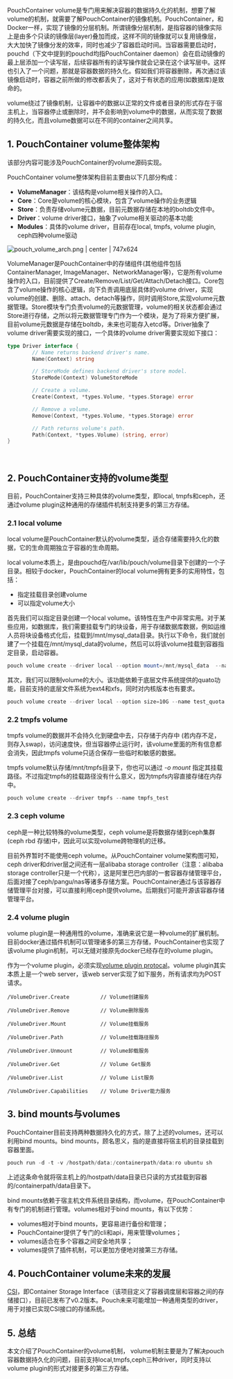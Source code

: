 PouchContainer volume是专门用来解决容器的数据持久化的机制，想要了解volume的机制，就需要了解PouchContainer的镜像机制。PouchContainer，和Docker一样，实现了镜像的分层机制。所谓镜像分层机制，是指容器的镜像实际上是由多个只读的镜像层(layer)叠加而成，这样不同的镜像就可以复用镜像层，大大加快了镜像分发的效率，同时也减少了容器启动时间。当容器需要启动时，pouchd（下文中提到的pouchd均指PouchContainer daemon）会在启动镜像的最上层添加一个读写层，后续容器所有的读写操作就会记录在这个读写层中。这样也引入了一个问题，那就是容器数据的持久化。假如我们将容器删除，再次通过该镜像启动时，容器之前所做的修改都丢失了，这对于有状态的应用(如数据库)是致命的。

volume绕过了镜像机制，让容器中的数据以正常的文件或者目录的形式存在于宿主机上，当容器停止或删除时，并不会影响到volume中的数据，从而实现了数据的持久化，而且volume数据可以在不同的container之间共享。

## 1. PouchContainer volume整体架构

该部分内容可能涉及PouchContainer的volume源码实现。

PouchContainer volume整体架构目前主要由以下几部分构成：

* __VolumeManager__：该结构是volume相关操作的入口。
* __Core__：Core是volume的核心模块，包含了volume操作的业务逻辑
* __Store__：负责存储volume元数据，目前元数据存储在本地的boltdb文件中。
* __Driver__：volume driver接口，抽象了volume相关驱动的基本功能
* __Modules__：具体的volume driver，目前存在local, tmpfs, volume plugin, ceph四种volume驱动



![pouch_volume_arch.png | center | 747x624](https://cdn.yuque.com/lark/0/2018/png/108876/1526824612386-4a990eb9-77b8-4bdf-83ff-a243501a45d3.png "")


VolumeManager是PouchContainer中的存储组件(其他组件包括ContainerManager, ImageManager、NetworkManager等)，它是所有volume操作的入口，目前提供了Create/Remove/List/Get/Attach/Detach接口。Core包含了volume操作的核心逻辑，向下负责调用底层具体的volume driver，实现volume的创建、删除、attach、detach等操作，同时调用Store,实现volume元数据管理。Store模块专门负责volume的元数据管理，volume的相关状态都会通过Store进行存储，之所以将元数据管理专门作为一个模块，是为了将来方便扩展，目前volume元数据是存储在boltdb，未来也可能存入etcd等。Driver抽象了volume driver需要实现的接口，一个具体的volume driver需要实现如下接口：

```go
type Driver interface {
        // Name returns backend driver's name.
        Name(Context) string

        // StoreMode defines backend driver's store model.
        StoreMode(Context) VolumeStoreMode

        // Create a volume.
        Create(Context, *types.Volume, *types.Storage) error

        // Remove a volume.
        Remove(Context, *types.Volume, *types.Storage) error

        // Path returns volume's path.
        Path(Context, *types.Volume) (string, error)
}
```
       

## 2. PouchContainer支持的volume类型

目前，PouchContainer支持三种具体的volume类型，即local, tmpfs和ceph，还通过volume plugin这种通用的存储插件机制支持更多的第三方存储。

### 2.1 local volume

local volume是PouchContainer默认的volume类型，适合存储需要持久化的数据，它的生命周期独立于容器的生命周期。

local volume本质上，是由pouchd在/var/lib/pouch/volume目录下创建的一个子目录。相较于docker，PouchContainer的local volume拥有更多的实用特性，包括：

* 指定挂载目录创建volume
* 可以指定volume大小

首先我们可以指定目录创建一个local volume。该特性在生产中非常实用。对于某些应用，如数据库，我们需要挂载专门的块设备，用于存储数据库数据，例如运维人员将块设备格式化后，挂载到/mnt/mysql\_data目录。执行以下命令，我们就创建了一个挂载在/mnt/mysql\_data的volume，然后可以将该volume挂载到容器指定目录，启动容器。

```powershell
pouch volume create --driver local --option mount=/mnt/mysql_data  --name mysql_data
```

其次，我们可以限制volume的大小。该功能依赖于底层文件系统提供的quato功能，目前支持的底层文件系统为ext4和xfs，同时对内核版本也有要求。

```powershell
pouch volume create --driver local --option size=10G --name test_quota
```

### 2.2 tmpfs volume

tmpfs volume的数据并不会持久化到硬盘中去，只存储于内存中 (若内存不足，则存入swap)，访问速度快，但当容器停止运行时，该volume里面的所有信息都会消失，因此tmpfs volume只适合保存一些临时和敏感的数据。

tmpfs volume默认存储/mnt/tmpfs目录下，你也可以通过 *-o mount* 指定其挂载路径。不过指定tmpfs的挂载路径没有什么意义，因为tmpfs内容直接存储在内存中。

```powershell
pouch volume create --driver tmpfs --name tmpfs_test
```

### 2.3 ceph volume

ceph是一种比较特殊的volume类型，ceph volume是将数据存储到ceph集群(ceph rbd 存储)中，因此可以实现volume跨物理机的迁移。

目前外界暂时不能使用ceph volume。从PouchContainer volume架构图可知，ceph driver和driver层之间还有一层alibaba storage controller（注意：alibaba storage controller只是一个代称），这是阿里巴巴内部的一套容器存储管理平台，后面对接了ceph/pangu/nas等诸多存储方案。PouchContainer通过与该容器存储管理平台对接，可以直接利用ceph提供volume。后期我们可能开源该容器存储管理平台。

### 2.4 volume plugin

volume plugin是一种通用性的volume，准确来说它是一种volume的扩展机制。目前docker通过插件机制可以管理诸多的第三方存储，PouchContainer也实现了该volume plugin机制，可以无缝对接原先docker已经存在的volume plugin。

作为一个volume plugin，必须实现[volume plugin protocal](https://docs.docker.com/engine/extend/plugins_volume/#volume-plugin-protocol)。volume plugin其实本质上是一个web server，该web server实现了如下服务，所有请求均为POST请求。

```plain
/VolumeDriver.Create          // Volume创建服务

/VolumeDriver.Remove          // Volume删除服务

/VolumeDriver.Mount           // Volume挂载服务

/VolumeDriver.Path            // Volume挂载路径服务

/VolumeDriver.Unmount         // Volume卸载服务

/VolumeDriver.Get             // Volume Get服务

/VolumeDriver.List            // Volume List服务

/VolumeDriver.Capabilities    // Volume Driver能力服务
```

## 3. bind mounts与volumes

PouchContainer目前支持两种数据持久化的方式，除了上述的volumes，还可以利用bind mounts。bind mounts，顾名思义，指的是直接将宿主机的目录挂载到容器里面。

```powershell
pouch run -d -t -v /hostpath/data:/containerpath/data:ro ubuntu sh
```

上述这条命令就将宿主机上的/hostpath/data目录已只读的方式挂载到容器的/containerpath/data目录下。

bind mounts依赖于宿主机文件系统目录结构，而volume，在PouchContainer中有专门的机制进行管理。volumes相对于bind mounts，有以下优势：

* volumes相对于bind mounts，更容易进行备份和管理；
* PouchContainer提供了专门的cli和api，用来管理volumes；
* volumes适合在多个容器之间安全地共享；
* volumes提供了插件机制，可以更加方便地对接第三方存储。

## 4. PouchContainer volume未来的发展

[CSI](https://github.com/container-storage-interface/spec)，即Container Storage Interface（该项目定义了容器调度层和容器之间的存储接口），目前已发布了v0.2版本。Pouch未来可能增加一种通用类型的driver，用于对接已实现CSI接口的存储系统。

## 5. 总结

本文介绍了PouchContainer的volume机制， volume机制主要是为了解决pouch容器数据持久化的问题，目前支持local,tmpfs,ceph三种driver，同时支持以volume plugin的形式对接更多的第三方存储。

